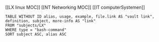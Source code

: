 [[LX linux MOC]]
[[NT Networking MOC]]
[[IT computerSystemen]]

```dataview
TABLE WITHOUT ID alias, usage, example, file.link AS "vault link", definition, subject, more-info AS "link"
FROM "subjects/LX"
WHERE type = "bash-command"
SORT subject ASC, alias ASC
```









